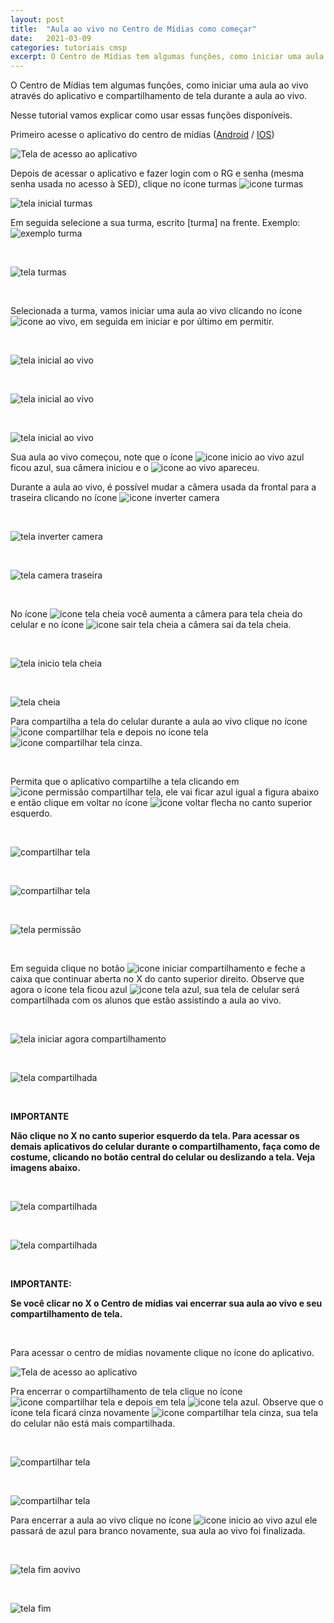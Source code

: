 ```yaml
---
layout: post
title:  "Aula ao vivo no Centro de Mídias como começar"
date:   2021-03-09
categories: tutoriais cmsp
excerpt: O Centro de Mídias tem algumas funções, como iniciar uma aula ao vivo através do aplicativo e compartilhamento de tela com os alunos durante a aula. Nesse tutorial vamos explicar como usar essas funções disponíveis.
---
```

O Centro de Mídias tem algumas funções, como iniciar uma aula ao vivo através do aplicativo e compartilhamento de tela durante a aula ao vivo.

Nesse tutorial vamos explicar como usar essas funções disponíveis.

Primeiro acesse o aplicativo do centro de mídias ([Android](https://play.google.com/store/apps/details?id=tv.ip.edusp) / [IOS]())

![Tela de acesso ao aplicativo](/assets/2021-03-09-cmsp-aula-aovivo/inicio.png)

Depois de acessar o aplicativo e fazer login com o RG e senha (mesma senha usada no acesso à SED), clique no ícone turmas ![icone turmas](/assets/2021-03-09-cmsp-aula-aovivo/icone-turmas.png)

![tela inicial turmas](/assets/2021-03-09-cmsp-aula-aovivo/canal.png)


Em seguida selecione a sua turma, escrito [turma] na frente. Exemplo: ![exemplo turma](/assets/2021-03-09-cmsp-aula-aovivo/exemplo-turma.png)

<br>

![tela turmas](/assets/2021-03-09-cmsp-aula-aovivo/turmas.png)

<br>

Selecionada a turma, vamos iniciar uma aula ao vivo clicando no ícone ![icone ao vivo](/assets/2021-03-09-cmsp-aula-aovivo/icone-aovivo.png), em seguida em iniciar e por último em permitir.

<br>

![tela inicial ao vivo](/assets/2021-03-09-cmsp-aula-aovivo/inicio-aovivo.png) 

<br>

![tela inicial ao vivo](/assets/2021-03-09-cmsp-aula-aovivo/aovivo-inicio.png) 

<br>

![tela inicial ao vivo](/assets/2021-03-09-cmsp-aula-aovivo/permitir-inicio.png)

Sua aula ao vivo começou, note que o ícone ![icone inicio ao vivo azul](/assets/2021-03-09-cmsp-aula-aovivo/icone-aovivo-azul.png) ficou azul, sua câmera iniciou e o ![icone ao vivo](/assets/2021-03-09-cmsp-aula-aovivo/imagem-aovivo.png) apareceu.


Durante a aula ao vivo, é possível mudar a câmera usada da frontal para a traseira clicando 
no ícone ![icone inverter camera](/assets/2021-03-09-cmsp-aula-aovivo/icone-camera.png)

<br>

![tela inverter camera](/assets/2021-03-09-cmsp-aula-aovivo/inverter-camera.png)

<br>

![tela camera traseira](/assets/2021-03-09-cmsp-aula-aovivo/camera-traseira.png)

<br>

No ícone ![icone tela cheia](/assets/2021-03-09-cmsp-aula-aovivo/icone-tela-cheia.png) você aumenta a câmera para tela cheia do celular e no ícone ![icone sair tela cheia](/assets/2021-03-09-cmsp-aula-aovivo/icone-tela-menor.png) a câmera sai da tela cheia.

<br>

![tela inicio tela cheia](/assets/2021-03-09-cmsp-aula-aovivo/inicio-tela-cheia.png)

<br>

![tela cheia](/assets/2021-03-09-cmsp-aula-aovivo/tela-cheia.png)

Para compartilha a tela do celular durante a aula ao vivo clique no ícone ![icone compartilhar tela](/assets/2021-03-09-cmsp-aula-aovivo/icone-compartilhar-tela.png) e depois no 
ícone tela ![icone compartilhar tela cinza](/assets/2021-03-09-cmsp-aula-aovivo/icone-tela-cinza.png). 

<br>

Permita que o aplicativo compartilhe a tela clicando em ![icone permissão compartilhar tela](/assets/2021-03-09-cmsp-aula-aovivo/icone-permitir-compartilhar.png), ele vai ficar 
azul igual a figura abaixo e então clique em voltar no ícone ![icone voltar flecha](/assets/2021-03-09-cmsp-aula-aovivo/icone-flecha-voltar.png) no canto superior esquerdo.

<br>

![compartilhar tela](/assets/2021-03-09-cmsp-aula-aovivo/tela-compartilhar.png)

<br>

![compartilhar tela](/assets/2021-03-09-cmsp-aula-aovivo/tela-compartilhar-cinza.png)

<br>

![tela permissão](/assets/2021-03-09-cmsp-aula-aovivo/tela-permissao-compartilhar.png)

<br>

Em seguida clique no botão ![icone iniciar compartilhamento](/assets/2021-03-09-cmsp-aula-aovivo/icone-iniciar-compartilhamento.png) e feche a caixa que continuar aberta no X do canto 
superior direito. Observe que agora o ícone tela ficou azul ![icone tela azul](/assets/2021-03-09-cmsp-aula-aovivo/icone-tela-azul.png), sua tela de celular será compartilhada com os alunos que estão assistindo a aula ao vivo. 

<br>

![tela iniciar agora compartilhamento](/assets/2021-03-09-cmsp-aula-aovivo/tela-iniciar-agora.png)

<br>

![tela compartilhada](/assets/2021-03-09-cmsp-aula-aovivo/tela-durante-compartilhamento.png)

<br>

**IMPORTANTE**

**Não clique no X no canto superior esquerdo da tela.
Para acessar os demais aplicativos do celular
durante o compartilhamento, faça como de
costume, clicando no botão central do celular ou
deslizando a tela. Veja imagens abaixo.**

<br>

![tela compartilhada](/assets/2021-03-09-cmsp-aula-aovivo/tela-durante-compartilhamento1.png)

<br>

![tela compartilhada](/assets/2021-03-09-cmsp-aula-aovivo/tela-durante-compartilhamento2.png)

<br>

**IMPORTANTE:**

**Se você clicar no X o Centro de mídias vai encerrar sua aula ao vivo e seu compartilhamento de tela.**

<br>

Para acessar o centro de mídias novamente clique no ícone do aplicativo.

![Tela de acesso ao aplicativo](/assets/2021-03-09-cmsp-aula-aovivo/tela-retorno-app.png)

Pra encerrar o compartilhamento de tela clique no ícone ![icone compartilhar tela](/assets/2021-03-09-cmsp-aula-aovivo/icone-compartilhar-tela.png) e depois em tela ![icone tela azul](/assets/2021-03-09-cmsp-aula-aovivo/icone-tela-azul.png).
Observe que o ícone tela ficará cinza novamente ![icone compartilhar tela cinza](/assets/2021-03-09-cmsp-aula-aovivo/icone-tela-cinza.png), sua tela do celular não está mais 
compartilhada.

<br>

![compartilhar tela](/assets/2021-03-09-cmsp-aula-aovivo/tela-compartilhar.png)

<br>

![compartilhar tela](/assets/2021-03-09-cmsp-aula-aovivo/tela-encerrar-compartilhamento.png)

Para encerrar a aula ao vivo clique no ícone ![icone inicio ao vivo azul](/assets/2021-03-09-cmsp-aula-aovivo/icone-aovivo-azul.png) ele passará de azul para branco novamente, sua aula ao vivo foi finalizada.

<br>

![tela fim aovivo](/assets/2021-03-09-cmsp-aula-aovivo/tela-fim-aovivo.png)

<br>

![tela fim](/assets/2021-03-09-cmsp-aula-aovivo/tela-fim.png)

<!-- # Para iniciar uma aula ao vivo no Centro de Mídias Web, acesse o tutorial. -->


